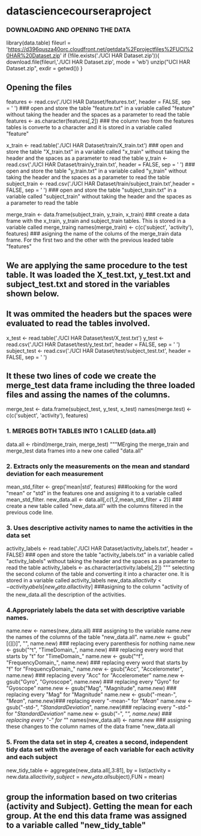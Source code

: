 # datasciencecourseraproject

### DOWNLOADING AND OPENING THE DATA
library(data.table) 
fileurl = 'https://d396qusza40orc.cloudfront.net/getdata%2Fprojectfiles%2FUCI%20HAR%20Dataset.zip'
if (!file.exists('./UCI HAR Dataset.zip')){
  download.file(fileurl,'./UCI HAR Dataset.zip', mode = 'wb')
  unzip("UCI HAR Dataset.zip", exdir = getwd())
}

## Opening the files
features <- read.csv('./UCI HAR Dataset/features.txt', header = FALSE, sep = ' ') ### open and store the table "feature.txt" in a variable called "feature" without taking the header and the spaces as a parameter to read the table
features <- as.character(features[,2]) ### the column two from the features tables is converte to a character and it is stored in a variable called "feature"

x_train <- read.table('./UCI HAR Dataset/train/X_train.txt') ### open and store the table "X_train.txt" in a variable called "x_train" without taking the header and the spaces as a parameter to read the table
y_train <- read.csv('./UCI HAR Dataset/train/y_train.txt', header = FALSE, sep = ' ') ### open and store the table "y_train.txt" in a variable called "y_train" without taking the header and the spaces as a parameter to read the table
subject_train <- read.csv('./UCI HAR Dataset/train/subject_train.txt',header = FALSE, sep = ' ') ### open and store the table "subject_train.txt" in a variable called "subject_train" without taking the header and the spaces as a parameter to read the table

merge_train <-  data.frame(subject_train, y_train, x_train) ### create a data frame with the x_train, y_train and subject_train tables. This is stored in a variable called merge_traing
names(merge_train) <- c(c('subject', 'activity'), features) ### asigning the name of the colums of the merge_train data frame. For the first two and the other with the previous leaded table "features"


## We are applying the same procedure to the test table. It was loaded the X_test.txt, y_test.txt and subject_test.txt and stored in the variables shown below.
## It was ommited the headers but the spaces were evaluated to read the tables involved.
x_test <- read.table('./UCI HAR Dataset/test/X_test.txt')
y_test <- read.csv('./UCI HAR Dataset/test/y_test.txt', header = FALSE, sep = ' ')
subject_test <- read.csv('./UCI HAR Dataset/test/subject_test.txt', header = FALSE, sep = ' ')

## It these two lines of code we create the merge_test data frame including the three loaded files and assing the names of the columns.
merge_test <-  data.frame(subject_test, y_test, x_test)
names(merge.test) <- c(c('subject', 'activity'), features)


### 1. MERGES BOTH TABLES INTO 1 CALLED (data.all)
data.all <- rbind(merge_train, merge_test) """MErging the merge_train and merge_test data frames into a new one called "data.all"


### 2. Extracts only the measurements on the mean and standard deviation for each measurement
mean_std_filter <- grep('mean|std', features) ###looking for the word "mean" or "std" in the features one and assigning it to a variable called mean_std_filter.
new_data.all <- data.all[,c(1,2,mean_std_filter + 2)] ### create a new table called "new_data.all" with the columns filtered in the previous code line.

### 3. Uses descriptive activity names to name the activities in the data set
activity_labels <- read.table('./UCI HAR Dataset/activity_labels.txt', header = FALSE) ### open and store the table "activity_labels.txt" in a variable called "activity_labels" without taking the header and the spaces as a parameter to read the table
activity_labels <- as.character(activity.labels[,2]) """ selecting the second column of the table and converting it into a character one. It is stored in a variable called activity_labels
new_data.all$activity <- activity_labels[new_data.all$activity]  ###asigning to the column "activity of the new_data.all the description of the activities.

### 4.Appropriately labels the data set with descriptive variable names.
name.new <- names(new_data.all) ### assigning to the variable name.new the names of the columns of the table "new_data.all".
name.new <- gsub("[(][)]", "", name.new)  ### replacing every parenthesis for nothing
name.new <- gsub("^t", "TimeDomain_", name.new) ### replacing every word that starts by "t" for "TimeDomain_"
name.new <- gsub("^f", "FrequencyDomain_", name.new) ### replacing every word that starts by "f" for "FrequencyDomain_"
name.new <- gsub("Acc", "Accelerometer", name.new) ### replacing every "Acc" for "Accelerometer"
name.new <- gsub("Gyro", "Gyroscope", name.new) ### replacing every "Gyro" for "Gyoscope"
name.new <- gsub("Mag", "Magnitude", name.new) ### replacing every "Mag" for "Magnitude"
name.new <- gsub("-mean-", "_Mean_", name.new)### replacing every "-mean-" for "_Mean_"
name.new <- gsub("-std-", "_StandardDeviation_", name.new)### replacing every "-std-" for "_StandardDeviation_"
name.new <- gsub("-", "_", name.new) ### replacing every "-" for "_"
names(new_data.all) <- name.new ### assigning these changes to the column names of the data frame "new_data.all

### 5. From the data set in step 4, creates a second, independent tidy data set with the average of each variable for each activity and each subject
new_tidy_table <- aggregate(new_data.all[,3:81], by = list(activity = new.data.all$activity, subject = new_data.all$subject),FUN = mean)

## group the information based on two criterias (activity and Subject). Getting the mean for each group. At the end this data frame was assigned to a variable called "new_tidy_table"
